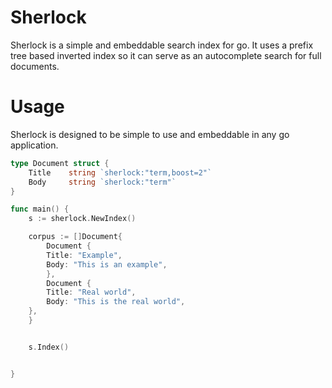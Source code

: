 
# Sherlock

Sherlock is a simple and embeddable search index for go.  It uses a prefix tree based inverted index so it can serve as an autocomplete search for full documents.


# Usage

Sherlock is designed to be simple to use and embeddable in any go application. 

```go
type Document struct {
	Title    string `sherlock:"term,boost=2"`
	Body     string `sherlock:"term"`
}

func main() {
    s := sherlock.NewIndex()

    corpus := []Document{
        Document {
        Title: "Example",
        Body: "This is an example",
        },
        Document {
        Title: "Real world",
        Body: "This is the real world",
    },
    }


    s.Index()


}

```